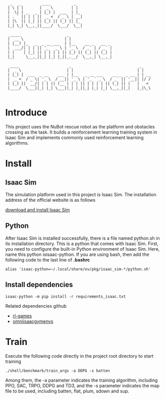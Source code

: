 ```
  _   _         ____          _   
 | \ | |       |  _ \        | |  
 |  \| | _   _ | |_) |  ___  | |_ 
 | . ` || | | ||  _ <  / _ \ | __|
 | |\  || |_| || |_) || (_) || |_ 
 |_| \_| \__,_||____/  \___/  \__|
                                  
  _____                    _                   
 |  __ \                  | |                  
 | |__) |_   _  _ __ ___  | |__    __ _   __ _ 
 |  ___/| | | || '_ ` _ \ | '_ \  / _` | / _` |
 | |    | |_| || | | | | || |_) || (_| || (_| |
 |_|     \__,_||_| |_| |_||_.__/  \__,_| \__,_|
                                                                    
  ____                      _                              _    
 |  _ \                    | |                            | |   
 | |_) |  ___  _ __    ___ | |__   _ __ ___    __ _  _ __ | | __
 |  _ <  / _ \| '_ \  / __|| '_ \ | '_ ` _ \  / _` || '__|| |/ /
 | |_) ||  __/| | | || (__ | | | || | | | | || (_| || |   |   < 
 |____/  \___||_| |_| \___||_| |_||_| |_| |_| \__,_||_|   |_|\_\ 
                                           
```

# Introduce

This project uses the NuBot rescue robot as the platform and obstacles crossing as the task. It builds a reinforcement learning training system in Isaac Sim and implements commonly used reinforcement learning algorithms.

# Install

## Isaac Sim
The simulation platform used in this project is Isaac Sim. The installation address of the official website is as follows

[download and install Isaac Sim](https://docs.omniverse.nvidia.com/app_isaacsim/app_isaacsim/install_workstation.html)

## Python
After Isaac Sim is installed successfully, there is a file named python.sh in its installation directory. This is a python that comes with Isaac Sim. First, you need to configure the built-in Python environment of Isaac Sim. Here, name this python isisaac-python. If you are using bash, then add the following code to the last line of **.bashrc**

```shell
alias 'isaac-python=~/.local/share/ov/pkg/isaac_sim-*/python.sh'
```
## Install dependencies

```shell
isaac-python -m pip install -r requirements_isaac.txt
```
Related dependencies github
* [rl-games](https://github.com/Denys88/rl_games)
* [omniisaacgymenvs](https://github.com/NVIDIA-Omniverse/OmniIsaacGymEnvs)

# Train

Execute the following code directly in the project root directory to start training

```shell
./shell/benchmark/train_args -a DDPG -s batten
```
Among them, the -a parameter indicates the training algorithm, including PPO, SAC, TRPO, DDPG and TD3, and the -s parameter indicates the map file to be used, including batten, flat, plum, sdown and sup.
